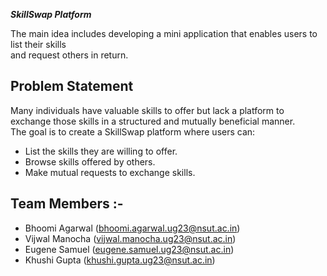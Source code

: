 _**SkillSwap Platform**_

The main idea includes developing a mini application that enables users to list their skills  
and request others in return.

## Problem Statement

Many individuals have valuable skills to offer but lack a platform to exchange those skills in a structured and mutually beneficial manner.  
The goal is to create a SkillSwap platform where users can:
- List the skills they are willing to offer.
- Browse skills offered by others.
- Make mutual requests to exchange skills.

## Team Members :- 
- Bhoomi Agarwal (bhoomi.agarwal.ug23@nsut.ac.in)
- Vijwal Manocha (vijwal.manocha.ug23@nsut.ac.in)
- Eugene Samuel (eugene.samuel.ug23@nsut.ac.in)
- Khushi Gupta (khushi.gupta.ug23@nsut.ac.in)

